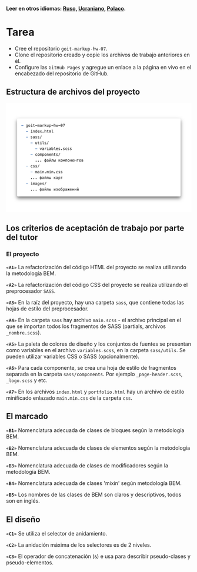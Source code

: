 **Leer en otros idiomas: [Ruso](README.md), [Ucraniano](README.ua.md),
[Polaco](README.pl.md).**

# Tarea

- Cree el repositorio `goit-markup-hw-07`.
- Clone el repositorio creado y copie los archivos de trabajo anteriores en él.
- Configure las `GitHub Pages` y agregue un enlace a la página en vivo en el encabezado del repositorio de
  GitHub.

## Estructura de archivos del proyecto

![Estructura de archivos del proyecto](./preview.png)

## Los criterios de aceptación de trabajo por parte del tutor
### El proyecto

**`«A1»`** La refactorización del código HTML del proyecto se realiza utilizando la metodología BEM.

**`«A2»`** La refactorización del código CSS del proyecto se realiza utilizando el preprocesador `SASS`.

**`«A3»`** En la raíz del proyecto, hay una carpeta `sass`, que contiene todas las hojas de estilo del preprocesador.

**`«A4»`** En la carpeta `sass` hay archivo `main.scss` - el archivo principal en el que se importan todos los fragmentos de SASS (partials, archivos `_nombre.scss`).

**`«A5»`** La paleta de colores de diseño y los conjuntos de fuentes se presentan como variables en el archivo
`variables.scss`, en la carpeta `sass/utils`. Se pueden utilizar variables CSS o SASS (opcionalmente).

**`«A6»`** Para cada componente, se crea una hoja de estilo de fragmentos separada en la carpeta
`sass/components`. Por ejemplo `_page-header.scss`, `_logo.scss` y etc.

**`«A7»`** En los archivos `index.html` y `portfolio.html` hay un archivo de estilo minificado enlazado `main.min.css` de la carpeta `css`.

## El marcado

**`«B1»`** Nomenclatura adecuada de clases de bloques según la metodología BEM.

**`«B2»`** Nomenclatura adecuada de clases de elementos según la metodología BEM.

**`«B3»`** Nomenclatura adecuada de clases de modificadores según la metodología BEM.

**`«B4»`** Nomenclatura adecuada de clases 'mixin' según metodología BEM.

**`«B5»`** Los nombres de las clases de BEM son claros y descriptivos, todos son en inglés.

## El diseño

**`«C1»`** Se utiliza el selector de anidamiento.

**`«C2»`** La anidación máxima de los selectores es de 2 niveles.

**`«C3»`** El operador de concatenación (`&`) e usa para describir pseudo-clases y pseudo-elementos.
